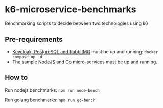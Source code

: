 # k6-microservice-benchmarks

Benchmarking scripts to decide between two technologies using k6

## Pre-requirements

- [Keycloak, PostgreSQL and RabbitMQ](https://github.com/aveiga/basic-golang-staticfile-server/blob/main/docker-compose.yml) must be up and running: `docker compose up -d`
- The sample [NodeJS](https://github.com/aveiga/basic-express-staticfile-server) and [Go](https://github.com/aveiga/basic-golang-staticfile-server) micro-services must be up and running.

## How to

Run nodejs benchmarks: `npm run node-bench`

Run golang benchmarks: `npm run go-bench`
